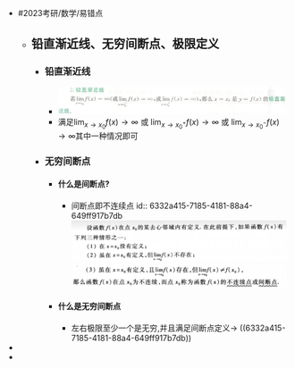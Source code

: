 - #2023考研/数学/易错点
	- ## 铅直渐近线、无穷间断点、极限定义
		- ### 铅直渐近线
			- ![image.png](../assets/image_1664263014385_0.png)
			- 满足$\lim _{x \rightarrow x_{0}} f(x) \rightarrow \infty \text { 或 } \lim _{x \rightarrow x_{0}^{+}} f(x) \rightarrow \infty \text { 或 } \lim _{x \rightarrow x_{0}^{-}} f(x) \rightarrow \infty$其中一种情况即可
		- ### 无穷间断点
			- #### 什么是间断点?
				- 间断点即不连续点
				  id:: 6332a415-7185-4181-88a4-649ff917b7db
				  ![image.png](../assets/image_1664263203039_0.png) ![image.png](../assets/image_1664263223468_0.png)
			- #### 什么是无穷间断点
				- 左右极限至少一个是无穷,并且满足间断点定义→ ((6332a415-7185-4181-88a4-649ff917b7db))
-
-